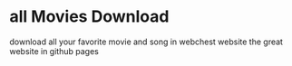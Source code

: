# all Movies Download
download all your favorite movie and song in webchest website the great website in github pages
